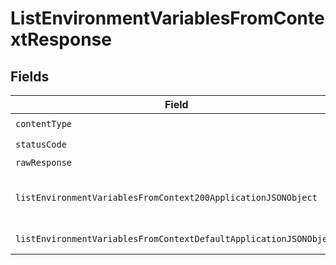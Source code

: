 # ListEnvironmentVariablesFromContextResponse


## Fields

| Field                                                                                                                                             | Type                                                                                                                                              | Required                                                                                                                                          | Description                                                                                                                                       |
| ------------------------------------------------------------------------------------------------------------------------------------------------- | ------------------------------------------------------------------------------------------------------------------------------------------------- | ------------------------------------------------------------------------------------------------------------------------------------------------- | ------------------------------------------------------------------------------------------------------------------------------------------------- |
| `contentType`                                                                                                                                     | *string*                                                                                                                                          | :heavy_check_mark:                                                                                                                                | N/A                                                                                                                                               |
| `statusCode`                                                                                                                                      | *number*                                                                                                                                          | :heavy_check_mark:                                                                                                                                | N/A                                                                                                                                               |
| `rawResponse`                                                                                                                                     | [AxiosResponse](https://axios-http.com/docs/res_schema)                                                                                           | :heavy_minus_sign:                                                                                                                                | N/A                                                                                                                                               |
| `listEnvironmentVariablesFromContext200ApplicationJSONObject`                                                                                     | [ListEnvironmentVariablesFromContext200ApplicationJSON](../../models/operations/listenvironmentvariablesfromcontext200applicationjson.md)         | :heavy_minus_sign:                                                                                                                                | A paginated list of environment variables                                                                                                         |
| `listEnvironmentVariablesFromContextDefaultApplicationJSONObject`                                                                                 | [ListEnvironmentVariablesFromContextDefaultApplicationJSON](../../models/operations/listenvironmentvariablesfromcontextdefaultapplicationjson.md) | :heavy_minus_sign:                                                                                                                                | Error response.                                                                                                                                   |